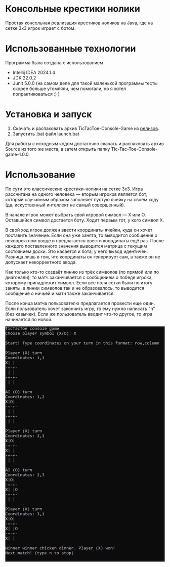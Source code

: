 # Консольные крестики нолики

Простая консольная реализация крестиков ноликов на Java, где на сетке 3x3 игрок играет с ботом.

# Использованные технологии
Программа была создана с использованием
* Intellij IDEA 2024.1.4
* JDK 22.0.2
* Junit 5.0.0 (на самом деле для такой маленькой программы тесты скорее больше утомляли, чем помогали, но я хотел попрактиковаться :) )

# Установка и запуск
1. Скачать и распаковать архив TicTacToe-Console-Game из [релизов](https://github.com/qwert312/Tic-Tac-Toe-Console-game/releases/latest).
2. Запустить .bat файл launch.bat

Для работы с исходным кодом достаточно скачать и распаковать архив Source из того же места, а затем открыть папку Tic-Tac-Toe-Console-game-1.0.0.

# Использование

По сути это классические крестики-нолики на сетке 3x3. Игра рассчитана на одного человека — вторым игроков является бот, который случайным образом заполняет пустую ячейку на своём ходу (да, искуственный интеллект не самый совершенный).

В начале игрок может выбрать свой игровой символ — X или O. Оставшийся символ достаётся боту. Ходит первым тот, у кого символ X.

В свой ход игрок должен ввести координаты ячейки, куда он хочет поставить значение. Если она уже занята, то выводится сообщение о некорректном вводе и предлагается ввести координаты ещё раз. После каждого поставленного значения выводится матрица с текущим состоянием доски. Это касается и бота, у него вывод идентичен. Разница лишь в том, что координаты он генерирует сам, а также он не допускает некорректного ввода.

Как только кто-то создаёт линию из трёх символов (по прямой или по диагонали), то матч заканчивается с сообщением о победе игрока, которому принадлежит символ. Если все поля сетки были по итогу заняты, а линии символов так и не образовалось, то выводится сообщение о ничьей и матч также заканчивается.

После конца матча пользователю предлагается провести ещё один. Если пользователь хочет закончить игру, то ему нужно написать "n" (без кавычек). Если же пользователь вводит что-то другое, то игра начинается по новой.

![alt text](images/image.png)